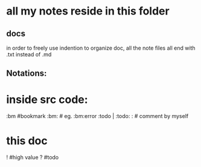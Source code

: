 # all my notes reside in this folder

## docs
in order to freely use indention to organize doc, all the note files all end with .txt
instead of .md


## Notations:

  # inside src code:
  :bm                   #bookmark
  :bm:<tag>             # eg. :bm:error
  :todo | :todo:
  :                     # comment by myself

  # this doc
  !             #high value
  ?             #todo
